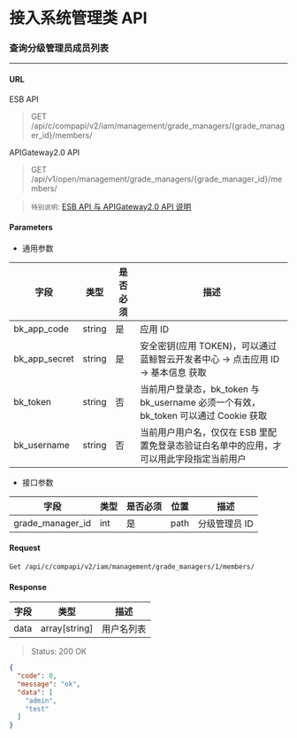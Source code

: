 # 接入系统管理类 API
### 查询分级管理员成员列表

-------

#### URL

ESB API

> GET /api/c/compapi/v2/iam/management/grade_managers/{grade_manager_id}/members/

APIGateway2.0 API

> GET /api/v1/open/management/grade_managers/{grade_manager_id}/members/

> `特别说明`: [ESB API 与 APIGateway2.0 API 说明](../01-Overview/01-BackendAPIvsESBAPI.md)


#### Parameters

* 通用参数

| 字段 |  类型 |是否必须  | 描述  |
|--------|--------|--------|--------|
|bk_app_code|string|是|应用 ID|
|bk_app_secret|string|是|安全密钥(应用 TOKEN)，可以通过 蓝鲸智云开发者中心 -> 点击应用 ID -> 基本信息 获取|
|bk_token|string|否|当前用户登录态，bk_token 与 bk_username 必须一个有效，bk_token 可以通过 Cookie 获取|
|bk_username|string|否|当前用户用户名，仅仅在 ESB 里配置免登录态验证白名单中的应用，才可以用此字段指定当前用户|

* 接口参数

| 字段 |  类型 |是否必须  | 位置 |描述  |
|--------|--------|--------|--------|--------|
| grade_manager_id | int | 是 | path | 分级管理员 ID |

#### Request
```bash
Get /api/c/compapi/v2/iam/management/grade_managers/1/members/
```

#### Response

| 字段      | 类型      | 描述      |
|-----------|-----------|-----------|
| data   | array[string]     | 用户名列表 |


> Status: 200 OK

```json
{
  "code": 0,
  "message": "ok",
  "data": [
    "admin",
    "test"
  ]
}
```

